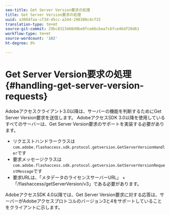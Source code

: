 ```yaml
---
seo-title: Get Server Version要求の処理
title: Get Server Version要求の処理
uuid: a3084faa-cf3d-45cc-a244-298308c4cf15
translation-type: tm+mt
source-git-commit: 29bc8323460d9be0fce66cbea7c6fce46df20d61
workflow-type: tm+mt
source-wordcount: '102'
ht-degree: 0%

---
```



# Get Server Version要求の処理{#handling-get-server-version-requests}

Adobeアクセスクライアント3.0以降は、サーバーの機能を判断するためにGet Server Version要求を送信します。 AdobeアクセスSDK 3.0以降を使用しているすべてのサーバーは、Get Server Version要求のサポートを実装する必要があります。

* リクエストハンドラークラスは`com.adobe.flashaccess.sdk.protocol.getversion.GetServerVersionHandler`です
* 要求メッセージクラスは`com.adobe.flashaccess.sdk.protocol.getversion.GetServerVersionRequestMessage`です
* 要求URLは、「メタデータのライセンスサーバーURL」 + 「/flashaccess/getServerVersion/v3」である必要があります。

AdobeアクセスSDK 4.0以降では、Get Server Version要求に対する応答は、サーバーがAdobeアクセスプロトコルのバージョン3と4をサポートしていることをクライアントに示します。
